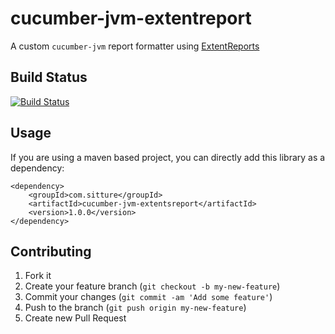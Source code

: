# cucumber-jvm-extentreport

A custom `cucumber-jvm` report formatter using [ExtentReports](http://extentreports.relevantcodes.com)

## Build Status
[![Build Status](https://travis-ci.org/haroon-sheikh/cucumber-jvm-extentreport.svg?branch=master)](https://travis-ci.org/haroon-sheikh/cucumber-jvm-extentreport)

## Usage
If you are using a maven based project, you can directly add this library as a dependency:

```
<dependency>
    <groupId>com.sitture</groupId>
    <artifactId>cucumber-jvm-extentsreport</artifactId>
    <version>1.0.0</version>
</dependency>
```

## Contributing

1. Fork it
2. Create your feature branch (`git checkout -b my-new-feature`)
3. Commit your changes (`git commit -am 'Add some feature'`)
4. Push to the branch (`git push origin my-new-feature`)
5. Create new Pull Request